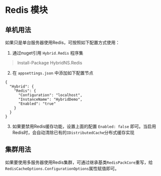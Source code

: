 ﻿# Redis 模块

## 单机用法
如果只是单台服务器使用Redis，可按照如下配置方式使用：
1. 通过nuget引用 `Hybrid.Redis` 程序集
> Install-Package HybridNS.Redis
2. 在 `appsettings.json` 中添加如下配置节点
```
{
  "Hybrid": {
    "Redis": {
      "Configuration": "localhost",
      "InstanceName": "HybridDemo",
      "Enabled": "true" 
    } 
  }
}
```
3. 如果要禁用Redis缓存功能，设置上面的配置 `Enabled: false` 即可。当启用Redis时，会自动清除已有的`IDistributedCache`分布式缓存实现

## 集群用法
如果要使用多服务器使用Redis集群，可通过继承基类`RedisPackCore`重写，给`RedisCacheOptions.ConfigurationOptions`属性赋值即可。
